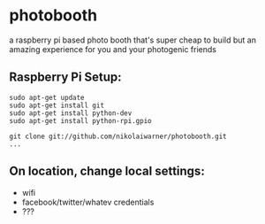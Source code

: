 photobooth
==========

a raspberry pi based photo booth that's super cheap to build but an amazing experience for you and your photogenic friends


## Raspberry Pi Setup:

```
sudo apt-get update
sudo apt-get install git
sudo apt-get install python-dev
sudo apt-get install python-rpi.gpio

git clone git://github.com/nikolaiwarner/photobooth.git
...
```

## On location, change local settings:
- wifi
- facebook/twitter/whatev credentials
- ???
